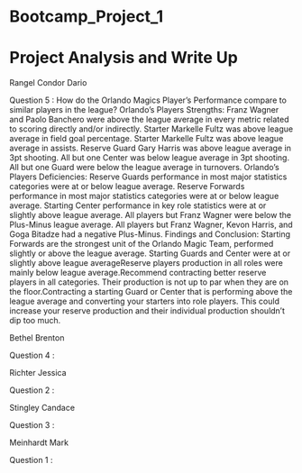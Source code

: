 # Bootcamp_Project_1
# Project Analysis and Write Up

Rangel Condor Dario

Question 5 : How do the Orlando Magics Player’s Performance compare to similar players in the league?
Orlando’s Players Strengths:
Franz Wagner and Paolo Banchero were above the league average in every metric related to scoring directly and/or indirectly.
Starter Markelle Fultz was above league average in field goal percentage.
Starter Markelle Fultz was above league average in assists.
Reserve Guard Gary Harris was above league average in 3pt shooting.
All but one Center was below league average in 3pt shooting.
All but one Guard were below the league average in turnovers.
Orlando’s Players Deficiencies:
Reserve Guards performance in most major statistics categories were at or below league average.
Reserve Forwards performance in most major statistics categories were at or below league average.
Starting Center performance in key role statistics were at or slightly above league average.
All players but Franz Wagner were below the Plus-Minus league average.
All players but Franz Wagner, Kevon Harris, and Goga Bitadze had a negative Plus-Minus.
Findings and Conclusion:
Starting Forwards are the strongest unit of the Orlando Magic Team, performed slightly or above the league average.
Starting Guards and Center were at or slightly above league averageReserve players production in all roles were mainly below league average.Recommend contracting better reserve players in all categories. Their production is not up to par when they are on the floor.Contracting a starting Guard or Center that is performing above the league average and converting your starters into role players. This could increase your reserve production and their individual production shouldn’t dip too much. 







Bethel Brenton

Question 4 : 


Richter Jessica

Question 2 : 


Stingley Candace

Question 3 : 


Meinhardt Mark

Question 1 : 
